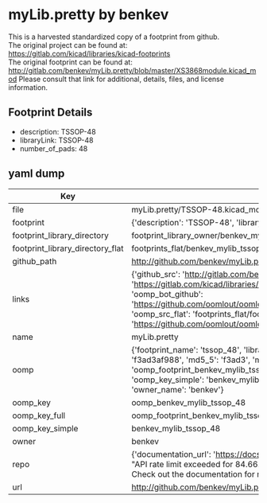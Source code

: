 # myLib.pretty by benkev  
This is a harvested standardized copy of a footprint from github.  
The original project can be found at:  
https://gitlab.com/kicad/libraries/kicad-footprints  
The original footprint can be found at:
http://gitlab.com/benkev/myLib.pretty/blob/master/XS3868module.kicad_mod
Please consult that link for additional, details, files, and license information.  
## Footprint Details
* description: TSSOP-48  
* libraryLink: TSSOP-48  
* number_of_pads: 48  
## yaml dump  
| Key | Value |  
| --- | --- |  
| file | myLib.pretty/TSSOP-48.kicad_mod |  
| footprint | {'description': 'TSSOP-48', 'libraryLink': 'TSSOP-48', 'number_of_pads': 48} |  
| footprint_library_directory | footprint_library_owner/benkev_myLib.pretty |  
| footprint_library_directory_flat | footprints_flat/benkev_mylib_tssop_48/working |  
| github_path | http://github.com/benkev/myLib.pretty/blob/master/TSSOP-48.kicad_mod |  
| links | {'github_src': 'http://gitlab.com/benkev/myLib.pretty/blob/master/XS3868module.kicad_mod', 'github_src_repo': 'https://gitlab.com/kicad/libraries/kicad-footprints', 'oomp_bot': 'footprints/benkev_mylib_tssop_48/working', 'oomp_bot_github': 'https://github.com/oomlout/oomlout_oomp_footprint_bot/tree/main/footprints/benkev_mylib_tssop_48/working', 'oomp_src_flat': 'footprints_flat/footprints_flat/benkev_mylib_tssop_48/working', 'oomp_src_flat_github': 'https://github.com/oomlout/oomlout_oomp_footprint_src/tree/main/footprints_flat/benkev_mylib_tssop_48/working'} |  
| name | myLib.pretty |  
| oomp | {'footprint_name': 'tssop_48', 'library_name': 'mylib', 'md5': 'f3ad3af98882d40f94ae5196b43de762', 'md5_10': 'f3ad3af988', 'md5_5': 'f3ad3', 'md5_6': 'f3ad3a', 'oomp_key': 'oomp_benkev_mylib_tssop_48', 'oomp_key_extra': 'oomp_footprint_benkev_mylib_tssop_48', 'oomp_key_full': 'oomp_footprint_benkev_mylib_tssop_48_f3ad3a', 'oomp_key_simple': 'benkev_mylib_tssop_48', 'original_filename': 'myLib.pretty/TSSOP-48.kicad_mod', 'owner_name': 'benkev'} |  
| oomp_key | oomp_benkev_mylib_tssop_48 |  
| oomp_key_full | oomp_footprint_benkev_mylib_tssop_48 |  
| oomp_key_simple | benkev_mylib_tssop_48 |  
| owner | benkev |  
| repo | {'documentation_url': 'https://docs.github.com/rest/overview/resources-in-the-rest-api#rate-limiting', 'message': "API rate limit exceeded for 84.66.173.59. (But here's the good news: Authenticated requests get a higher rate limit. Check out the documentation for more details.)"} |  
| url | http://github.com/benkev/myLib.pretty |  

